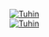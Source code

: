 <a href="https://tu.hin.life"><img src="https://github-stats-alpha.vercel.app/api/?username=cachecleanerjeet" alt="Tuhin"></a>
<br>
<a href="https://tu.hin.life"><img src="https://github-stats-alpha.vercel.app/api/?username=cachecleanerjeet&cc=000&tc=fff&ic=fff" alt="Tuhin"></a>
